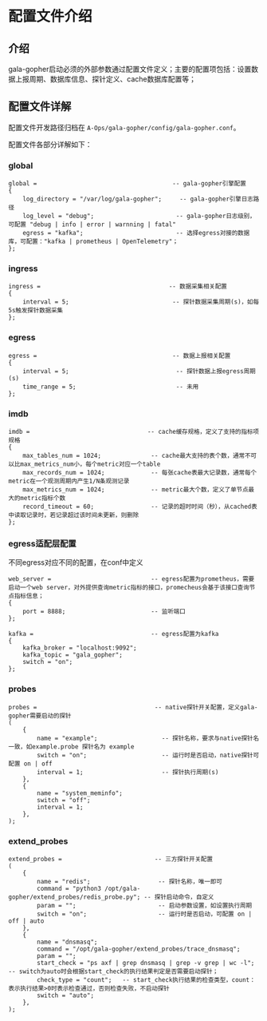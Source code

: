 配置文件介绍
================

## 介绍

gala-gopher启动必须的外部参数通过配置文件定义；主要的配置项包括：设置数据上报周期、数据库信息、探针定义、cache数据库配置等；

## 配置文件详解

配置文件开发路径归档在 `A-Ops/gala-gopher/config/gala-gopher.conf`。

配置文件各部分详解如下：

### global

```shell
global =									  -- gala-gopher引擎配置
{
    log_directory = "/var/log/gala-gopher";		-- gala-gopher引擎日志路径
    log_level = "debug";					   -- gala-gopher日志级别，可配置 "debug | info | error | warnning | fatal"
    egress = "kafka";						   -- 选择egress对接的数据库，可配置："kafka | prometheus | OpenTelemetry"；
};
```

### ingress 

```shell
ingress =									 -- 数据采集相关配置
{
    interval = 5;							  -- 探针数据采集周期(s)，如每5s触发探针数据采集
};
```

### egress

```shell
egress =									  -- 数据上报相关配置
{
    interval = 5;							   -- 探针数据上报egress周期(s)
    time_range = 5;							   -- 未用
};
```

### imdb

```shell
imdb =							       -- cache缓存规格，定义了支持的指标项规格
{
    max_tables_num = 1024;				-- cache最大支持的表个数，通常不可以比max_metrics_num小，每个metric对应一个table
    max_records_num = 1024;				-- 每张cache表最大记录数，通常每个metric在一个观测周期内产生1/N条观测记录
    max_metrics_num = 1024;				-- metric最大个数，定义了单节点最大的metric指标个数
    record_timeout = 60;                -- 记录的超时时间（秒），从cached表中读取记录时，若记录超过该时间未更新，则删除
};
```

### egress适配层配置

不同egress对应不同的配置，在conf中定义

```shell
web_server =							-- egress配置为prometheus，需要启动一个web server，对外提供查询metric指标的接口，promecheus会基于该接口查询节点指标信息；
{
    port = 8888;						-- 监听端口
};

kafka =									-- egress配置为kafka
{
    kafka_broker = "localhost:9092";
    kafka_topic = "gala_gopher";
    switch = "on";
};
```

### probes 

```shell
probes =								 -- native探针开关配置，定义gala-gopher需要启动的探针
(
    {
        name = "example";				   -- 探针名称，要求与native探针名一致，如example.probe 探针名为 example
        switch = "on";					   -- 运行时是否启动，native探针可配置 on | off
        interval = 1;					   -- 探针执行周期(s)
    },
    {
        name = "system_meminfo";
        switch = "off";
        interval = 1;
    },
);
```

### extend_probes

```shell
extend_probes =							 -- 三方探针开关配置
(
    {
        name = "redis";					  -- 探针名称，唯一即可
        command = "python3 /opt/gala-gopher/extend_probes/redis_probe.py"; -- 探针启动命令，自定义
        param = "";						  -- 启动参数设置，如设置执行周期
        switch = "on";					  -- 运行时是否启动，可配置 on | off | auto
    },
    {
        name = "dnsmasq";
        command = "/opt/gala-gopher/extend_probes/trace_dnsmasq";
        param = "";
        start_check = "ps axf | grep dnsmasq | grep -v grep | wc -l";	-- switch为auto时会根据start_check的执行结果判定是否需要启动探针；
        check_type = "count";	-- start_check执行结果的检查类型，count：表示执行结果>0时表示检查通过，否则检查失败，不启动探针
        switch = "auto";
    },
);
```

